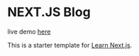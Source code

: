 # NEXT.JS Blog

live demo [here](https://next-js-blog-joaofreitas.now.sh/)

This is a starter template for [Learn Next.js](https://nextjs.org/learn).
